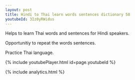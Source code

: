 ```yaml
---
layout: post
title: Hindi to Thai learn words sentences dictionary 58 
youtubeId: 3Iz0yRWidus
---
```

 
 
Helps to learn Thai words and sentences for Hindi speakers.

Opportunitiy to repeat the words sentences. 

Practice Thai language. 
 
{% include youtubePlayer.html id=page.youtubeId %}
 
 
{% include analytics.html %}